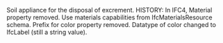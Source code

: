 Soil appliance for the disposal of excrement. HISTORY: In IFC4, Material property removed. Use materials capabilities from IfcMaterialsResource schema. Prefix for color property removed. Datatype of color changed to IfcLabel (still a string value).
